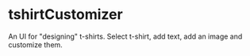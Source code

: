 tshirtCustomizer
================

An UI for "designing" t-shirts. Select t-shirt, add text, add an image and customize them.

